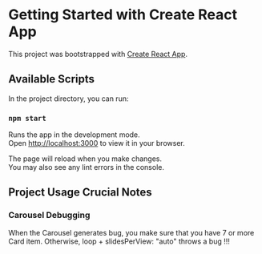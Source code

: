 # Getting Started with Create React App

This project was bootstrapped with [Create React App](https://github.com/facebook/create-react-app).

## Available Scripts

In the project directory, you can run:

### `npm start`

Runs the app in the development mode.\
Open [http://localhost:3000](http://localhost:3000) to view it in your browser.

The page will reload when you make changes.\
You may also see any lint errors in the console.

## Project Usage Crucial Notes

### Carousel Debugging

When the Carousel generates bug, you make sure that you have 7 or more Card item. 
Otherwise, loop + slidesPerView: "auto" throws a bug !!!